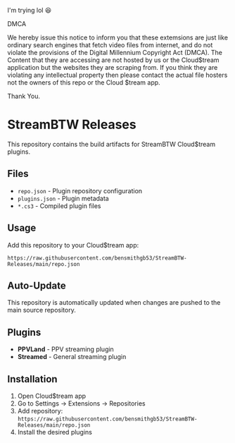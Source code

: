 I'm trying lol 😆 


DMCA

We hereby issue this notice to inform you that these extemsions are just like ordinary search engines that fetch video files from internet, and do not violate the provisions of the Digital Millennium Copyright Act (DMCA). The Content that they are accessing are not hosted by us or the Cloud$tream application but the websites they are scraping from. If you think they are violating any intellectual property then please contact the actual file hosters not the owners of this repo or the Cloud $tream app.

Thank You.

# StreamBTW Releases

This repository contains the build artifacts for StreamBTW Cloud$tream plugins.

## Files

- `repo.json` - Plugin repository configuration
- `plugins.json` - Plugin metadata  
- `*.cs3` - Compiled plugin files

## Usage

Add this repository to your Cloud$tream app:
```
https://raw.githubusercontent.com/bensmithgb53/StreamBTW-Releases/main/repo.json
```

## Auto-Update

This repository is automatically updated when changes are pushed to the main source repository.

## Plugins

- **PPVLand** - PPV streaming plugin
- **Streamed** - General streaming plugin

## Installation

1. Open Cloud$tream app
2. Go to Settings → Extensions → Repositories
3. Add repository: `https://raw.githubusercontent.com/bensmithgb53/StreamBTW-Releases/main/repo.json`
4. Install the desired plugins
